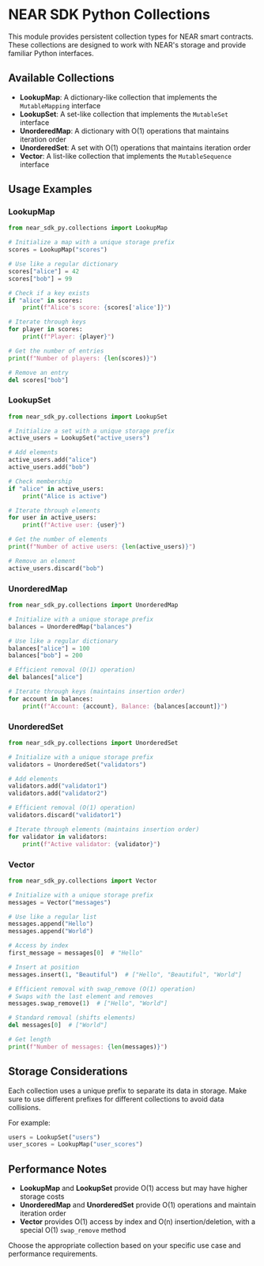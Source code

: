 # NEAR SDK Python Collections

This module provides persistent collection types for NEAR smart contracts. These collections are designed to work with NEAR's storage and provide familiar Python interfaces.

## Available Collections

- **LookupMap**: A dictionary-like collection that implements the `MutableMapping` interface
- **LookupSet**: A set-like collection that implements the `MutableSet` interface
- **UnorderedMap**: A dictionary with O(1) operations that maintains iteration order
- **UnorderedSet**: A set with O(1) operations that maintains iteration order
- **Vector**: A list-like collection that implements the `MutableSequence` interface

## Usage Examples

### LookupMap

```python
from near_sdk_py.collections import LookupMap

# Initialize a map with a unique storage prefix
scores = LookupMap("scores")

# Use like a regular dictionary
scores["alice"] = 42
scores["bob"] = 99

# Check if a key exists
if "alice" in scores:
    print(f"Alice's score: {scores['alice']}")

# Iterate through keys
for player in scores:
    print(f"Player: {player}")

# Get the number of entries
print(f"Number of players: {len(scores)}")

# Remove an entry
del scores["bob"]
```

### LookupSet

```python
from near_sdk_py.collections import LookupSet

# Initialize a set with a unique storage prefix
active_users = LookupSet("active_users")

# Add elements
active_users.add("alice")
active_users.add("bob")

# Check membership
if "alice" in active_users:
    print("Alice is active")

# Iterate through elements
for user in active_users:
    print(f"Active user: {user}")

# Get the number of elements
print(f"Number of active users: {len(active_users)}")

# Remove an element
active_users.discard("bob")
```

### UnorderedMap

```python
from near_sdk_py.collections import UnorderedMap

# Initialize with a unique storage prefix
balances = UnorderedMap("balances")

# Use like a regular dictionary
balances["alice"] = 100
balances["bob"] = 200

# Efficient removal (O(1) operation)
del balances["alice"]

# Iterate through keys (maintains insertion order)
for account in balances:
    print(f"Account: {account}, Balance: {balances[account]}")
```

### UnorderedSet

```python
from near_sdk_py.collections import UnorderedSet

# Initialize with a unique storage prefix
validators = UnorderedSet("validators")

# Add elements
validators.add("validator1")
validators.add("validator2")

# Efficient removal (O(1) operation)
validators.discard("validator1")

# Iterate through elements (maintains insertion order)
for validator in validators:
    print(f"Active validator: {validator}")
```

### Vector

```python
from near_sdk_py.collections import Vector

# Initialize with a unique storage prefix
messages = Vector("messages")

# Use like a regular list
messages.append("Hello")
messages.append("World")

# Access by index
first_message = messages[0]  # "Hello"

# Insert at position
messages.insert(1, "Beautiful")  # ["Hello", "Beautiful", "World"]

# Efficient removal with swap_remove (O(1) operation)
# Swaps with the last element and removes
messages.swap_remove(1)  # ["Hello", "World"]

# Standard removal (shifts elements)
del messages[0]  # ["World"]

# Get length
print(f"Number of messages: {len(messages)}")
```

## Storage Considerations

Each collection uses a unique prefix to separate its data in storage. Make sure to use different prefixes for different collections to avoid data collisions.

For example:
```python
users = LookupSet("users")
user_scores = LookupMap("user_scores")
```

## Performance Notes

- **LookupMap** and **LookupSet** provide O(1) access but may have higher storage costs
- **UnorderedMap** and **UnorderedSet** provide O(1) operations and maintain iteration order
- **Vector** provides O(1) access by index and O(n) insertion/deletion, with a special O(1) `swap_remove` method

Choose the appropriate collection based on your specific use case and performance requirements.
